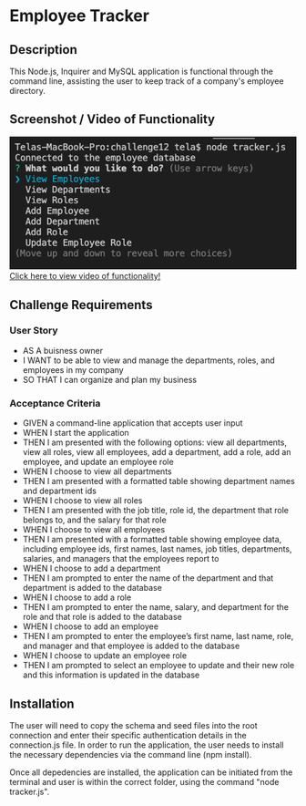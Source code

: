 # Employee Tracker

## Description
This Node.js, Inquirer and MySQL application is functional through the command line, assisting the user to keep track of a company's employee directory.  

## Screenshot / Video of Functionality
![Demo Screenshot](./preview.jpg)
[Click here to view video of functionality!](https://drive.google.com/file/d/1NHP6LkTVuhgbFCaLa5g8UCzBjsFPfvac/view)

## Challenge Requirements
### User Story
* AS A buisness owner
* I WANT to be able to view and manage the departments, roles, and employees in my company
* SO THAT I can organize and plan my business

### Acceptance Criteria
* GIVEN a command-line application that accepts user input
* WHEN I start the application
* THEN I am presented with the following options: view all departments, view all roles, view all employees, add a department, add a role, add an employee, and update an employee role
* WHEN I choose to view all departments
* THEN I am presented with a formatted table showing department names and department ids
* WHEN I choose to view all roles
* THEN I am presented with the job title, role id, the department that role belongs to, and the salary for that role
* WHEN I choose to view all employees
* THEN I am presented with a formatted table showing employee data, including employee ids, first names, last names, job titles, departments, salaries, and managers that the employees report to
* WHEN I choose to add a department
* THEN I am prompted to enter the name of the department and that department is added to the database
* WHEN I choose to add a role
* THEN I am prompted to enter the name, salary, and department for the role and that role is added to the database
* WHEN I choose to add an employee
* THEN I am prompted to enter the employee’s first name, last name, role, and manager and that employee is added to the database
* WHEN I choose to update an employee role
* THEN I am prompted to select an employee to update and their new role and this information is updated in the database 

## Installation
The user will need to copy the schema and seed files into the root connection and enter their specific authentication details in the connection.js file. In order to run the application, the user needs to install the necessary dependencies via the command line (npm install). 

Once all depedencies are installed, the application can be initiated from the terminal and user is within the correct folder, using the command "node tracker.js".